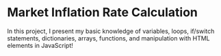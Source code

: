 # Market Inflation Rate Calculation

In this project, I present my basic knowledge of variables, loops, if/switch statements, dictionaries, arrays, functions, and manipulation with HTML elements in JavaScript!
